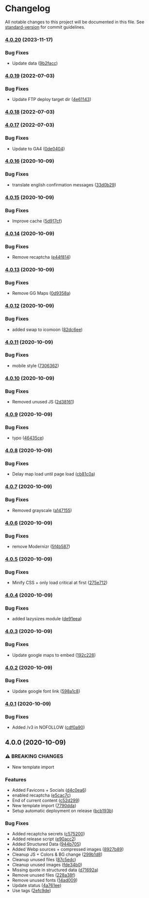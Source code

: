 # Changelog

All notable changes to this project will be documented in this file. See [standard-version](https://github.com/conventional-changelog/standard-version) for commit guidelines.

### [4.0.20](https://github.com/Zenoo/franckdemoute.fr/compare/v4.0.19...v4.0.20) (2023-11-17)


### Bug Fixes

* Update data ([9b2facc](https://github.com/Zenoo/franckdemoute.fr/commit/9b2faccdb1fcd4791053ccba4ff994150601f8b8))

### [4.0.19](https://github.com/Zenoo/franckdemoute.fr/compare/v4.0.18...v4.0.19) (2022-07-03)


### Bug Fixes

* Update FTP deploy target dir ([4e61143](https://github.com/Zenoo/franckdemoute.fr/commit/4e6114304341d8ed88cc35784760ae10f8ff8049))

### [4.0.18](https://github.com/Zenoo/franckdemoute.fr/compare/v4.0.17...v4.0.18) (2022-07-03)

### [4.0.17](https://github.com/Zenoo/franckdemoute.fr/compare/v4.0.16...v4.0.17) (2022-07-03)


### Bug Fixes

* Update to GA4 ([0de0404](https://github.com/Zenoo/franckdemoute.fr/commit/0de0404bb07dba681583dcbc8d7963a7edbb89d2))

### [4.0.16](https://github.com/Zenoo/franckdemoute.fr/compare/v4.0.15...v4.0.16) (2020-10-09)


### Bug Fixes

* translate english confirmation messages ([33d0b29](https://github.com/Zenoo/franckdemoute.fr/commit/33d0b2936291c5e05c8392f38e10062bfee13206))

### [4.0.15](https://github.com/Zenoo/franckdemoute.fr/compare/v4.0.14...v4.0.15) (2020-10-09)


### Bug Fixes

* Improve cache ([5d917cf](https://github.com/Zenoo/franckdemoute.fr/commit/5d917cfa9c9394c3dd6ab7268c757aee522aa07b))

### [4.0.14](https://github.com/Zenoo/franckdemoute.fr/compare/v4.0.13...v4.0.14) (2020-10-09)


### Bug Fixes

* Remove recaptcha ([e44f814](https://github.com/Zenoo/franckdemoute.fr/commit/e44f81448ea71b04e9aed94fc8225e23c4e2ccdd))

### [4.0.13](https://github.com/Zenoo/franckdemoute.fr/compare/v4.0.12...v4.0.13) (2020-10-09)


### Bug Fixes

* Remove GG Maps ([0d9358a](https://github.com/Zenoo/franckdemoute.fr/commit/0d9358a8fb121ded36831450333e800d43ca1dfa))

### [4.0.12](https://github.com/Zenoo/franckdemoute.fr/compare/v4.0.11...v4.0.12) (2020-10-09)


### Bug Fixes

* added swap to icomoon ([82dc6ee](https://github.com/Zenoo/franckdemoute.fr/commit/82dc6ee82ff6f57e602ed20aedd6f5368524f654))

### [4.0.11](https://github.com/Zenoo/franckdemoute.fr/compare/v4.0.10...v4.0.11) (2020-10-09)


### Bug Fixes

* mobile style ([7306362](https://github.com/Zenoo/franckdemoute.fr/commit/73063626773d2a143d1017b4db42ad1a84a8fde9))

### [4.0.10](https://github.com/Zenoo/franckdemoute.fr/compare/v4.0.9...v4.0.10) (2020-10-09)


### Bug Fixes

* Removed unused JS ([2d38161](https://github.com/Zenoo/franckdemoute.fr/commit/2d3816183a083d284e3d5a44405607b00efad610))

### [4.0.9](https://github.com/Zenoo/franckdemoute.fr/compare/v4.0.8...v4.0.9) (2020-10-09)


### Bug Fixes

* typo ([46435ce](https://github.com/Zenoo/franckdemoute.fr/commit/46435ce5424e575f0670d4022ad8a0454ff7d0fd))

### [4.0.8](https://github.com/Zenoo/franckdemoute.fr/compare/v4.0.7...v4.0.8) (2020-10-09)


### Bug Fixes

* Delay map load until page load ([cb81c0a](https://github.com/Zenoo/franckdemoute.fr/commit/cb81c0ace4b384045c05caca2a7fe6bd4da5e4b1))

### [4.0.7](https://github.com/Zenoo/franckdemoute.fr/compare/v4.0.6...v4.0.7) (2020-10-09)


### Bug Fixes

* Removed grayscale ([a147155](https://github.com/Zenoo/franckdemoute.fr/commit/a147155f16f3d4c0f9efbe8e7626f1bcfd8a7fed))

### [4.0.6](https://github.com/Zenoo/franckdemoute.fr/compare/v4.0.5...v4.0.6) (2020-10-09)


### Bug Fixes

* remove Modernizr ([5f4b587](https://github.com/Zenoo/franckdemoute.fr/commit/5f4b587a03d19886f873ec66643f451ab3e264a5))

### [4.0.5](https://github.com/Zenoo/franckdemoute.fr/compare/v4.0.4...v4.0.5) (2020-10-09)


### Bug Fixes

* Minify CSS + only load critical at first ([275e712](https://github.com/Zenoo/franckdemoute.fr/commit/275e712328dbb350020509becc80f78d267da373))

### [4.0.4](https://github.com/Zenoo/franckdemoute.fr/compare/v4.0.3...v4.0.4) (2020-10-09)


### Bug Fixes

* added lazysizes module ([de91eea](https://github.com/Zenoo/franckdemoute.fr/commit/de91eeac48d6d673032f0d794a19cccb7e0e403e))

### [4.0.3](https://github.com/Zenoo/franckdemoute.fr/compare/v4.0.2...v4.0.3) (2020-10-09)


### Bug Fixes

* Update google maps to embed ([192c228](https://github.com/Zenoo/franckdemoute.fr/commit/192c2283dc3fda65560ed1580311c6d2d13697e2))

### [4.0.2](https://github.com/Zenoo/franckdemoute.fr/compare/v4.0.1...v4.0.2) (2020-10-09)


### Bug Fixes

* Update google font link ([598a1c8](https://github.com/Zenoo/franckdemoute.fr/commit/598a1c8101d1337d7bf27beeabfdcc17619c61b2))

### [4.0.1](https://github.com/Zenoo/franckdemoute.fr/compare/v4.0.0...v4.0.1) (2020-10-09)


### Bug Fixes

* Added /v3 in NOFOLLOW ([cdf0a90](https://github.com/Zenoo/franckdemoute.fr/commit/cdf0a903b4830d8598ee3895ecb44a63a5acfd6f))

## 4.0.0 (2020-10-09)


### ⚠ BREAKING CHANGES

* New template import

### Features

* Added Favicons + Socials ([d4c0ea6](https://github.com/Zenoo/franckdemoute.fr/commit/d4c0ea63a78b07ddf7a55f622270497c7827c2fe))
* enabled recaptcha ([e5cac7c](https://github.com/Zenoo/franckdemoute.fr/commit/e5cac7c033bbd713bfd52aee925e4a2551e7c91c))
* End of current content ([c52d299](https://github.com/Zenoo/franckdemoute.fr/commit/c52d29930c1e36b665745d8d7f738180cf2840dc))
* New template import ([7790dda](https://github.com/Zenoo/franckdemoute.fr/commit/7790dda2e345c08558da03d0cc424e88141c6b95))
* Setup automatic deployment on release ([bcb193b](https://github.com/Zenoo/franckdemoute.fr/commit/bcb193bc2764e26f84cd07abe73b22e10d6418a6))


### Bug Fixes

* Added recaptcha secrets ([c575200](https://github.com/Zenoo/franckdemoute.fr/commit/c5752005c9b9dcbe166f584d8a8001f0c2baf239))
* Added release script ([e90acc2](https://github.com/Zenoo/franckdemoute.fr/commit/e90acc2dd9c511cbcd763328f5ba88c5dade742e))
* Added Structured Data ([944b705](https://github.com/Zenoo/franckdemoute.fr/commit/944b7050c7ad5fabe12f9740db3bbd178eb1a593))
* Added Webp sources + compressed images ([8927b89](https://github.com/Zenoo/franckdemoute.fr/commit/8927b8976298a6cb1a53ae44ad9a1a9a5a2b688b))
* Cleanup JS + Colors & BG change ([299b1d8](https://github.com/Zenoo/franckdemoute.fr/commit/299b1d8add4ee9d814cf9477ae7e9be0edb02978))
* Cleanup unused files ([87c5edc](https://github.com/Zenoo/franckdemoute.fr/commit/87c5edce41f1457cc2dfc6c890412de1938e31e3))
* Cleanup unused images ([fde34b0](https://github.com/Zenoo/franckdemoute.fr/commit/fde34b0542d04e9f2bca26d015b07174f3a0eaf7))
* Missing quote in structured data ([d71692a](https://github.com/Zenoo/franckdemoute.fr/commit/d71692ae050e75d08ed397d30072158259377aa5))
* Remove unused files ([228a38f](https://github.com/Zenoo/franckdemoute.fr/commit/228a38f09b2ea30e8cd6f88df8870c6bdbfba419))
* Remove unused fonts ([14ad009](https://github.com/Zenoo/franckdemoute.fr/commit/14ad009c25afcc00784f1f8884454c02e22e9b6d))
* Update status ([4a761ee](https://github.com/Zenoo/franckdemoute.fr/commit/4a761ee7357fe2dfb32e3359a0538778bdb96213))
* Use <picture> tags ([2efc9de](https://github.com/Zenoo/franckdemoute.fr/commit/2efc9dee63de2975e78f908465d437de07c0bfb1))
